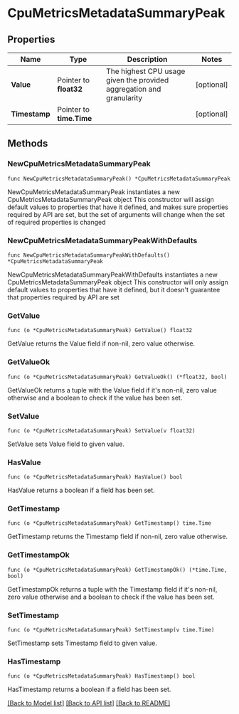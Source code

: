 # CpuMetricsMetadataSummaryPeak

## Properties

Name | Type | Description | Notes
------------ | ------------- | ------------- | -------------
**Value** | Pointer to **float32** | The highest CPU usage given the provided aggregation and granularity | [optional] 
**Timestamp** | Pointer to **time.Time** |  | [optional] 

## Methods

### NewCpuMetricsMetadataSummaryPeak

`func NewCpuMetricsMetadataSummaryPeak() *CpuMetricsMetadataSummaryPeak`

NewCpuMetricsMetadataSummaryPeak instantiates a new CpuMetricsMetadataSummaryPeak object
This constructor will assign default values to properties that have it defined,
and makes sure properties required by API are set, but the set of arguments
will change when the set of required properties is changed

### NewCpuMetricsMetadataSummaryPeakWithDefaults

`func NewCpuMetricsMetadataSummaryPeakWithDefaults() *CpuMetricsMetadataSummaryPeak`

NewCpuMetricsMetadataSummaryPeakWithDefaults instantiates a new CpuMetricsMetadataSummaryPeak object
This constructor will only assign default values to properties that have it defined,
but it doesn't guarantee that properties required by API are set

### GetValue

`func (o *CpuMetricsMetadataSummaryPeak) GetValue() float32`

GetValue returns the Value field if non-nil, zero value otherwise.

### GetValueOk

`func (o *CpuMetricsMetadataSummaryPeak) GetValueOk() (*float32, bool)`

GetValueOk returns a tuple with the Value field if it's non-nil, zero value otherwise
and a boolean to check if the value has been set.

### SetValue

`func (o *CpuMetricsMetadataSummaryPeak) SetValue(v float32)`

SetValue sets Value field to given value.

### HasValue

`func (o *CpuMetricsMetadataSummaryPeak) HasValue() bool`

HasValue returns a boolean if a field has been set.

### GetTimestamp

`func (o *CpuMetricsMetadataSummaryPeak) GetTimestamp() time.Time`

GetTimestamp returns the Timestamp field if non-nil, zero value otherwise.

### GetTimestampOk

`func (o *CpuMetricsMetadataSummaryPeak) GetTimestampOk() (*time.Time, bool)`

GetTimestampOk returns a tuple with the Timestamp field if it's non-nil, zero value otherwise
and a boolean to check if the value has been set.

### SetTimestamp

`func (o *CpuMetricsMetadataSummaryPeak) SetTimestamp(v time.Time)`

SetTimestamp sets Timestamp field to given value.

### HasTimestamp

`func (o *CpuMetricsMetadataSummaryPeak) HasTimestamp() bool`

HasTimestamp returns a boolean if a field has been set.


[[Back to Model list]](../README.md#documentation-for-models) [[Back to API list]](../README.md#documentation-for-api-endpoints) [[Back to README]](../README.md)


